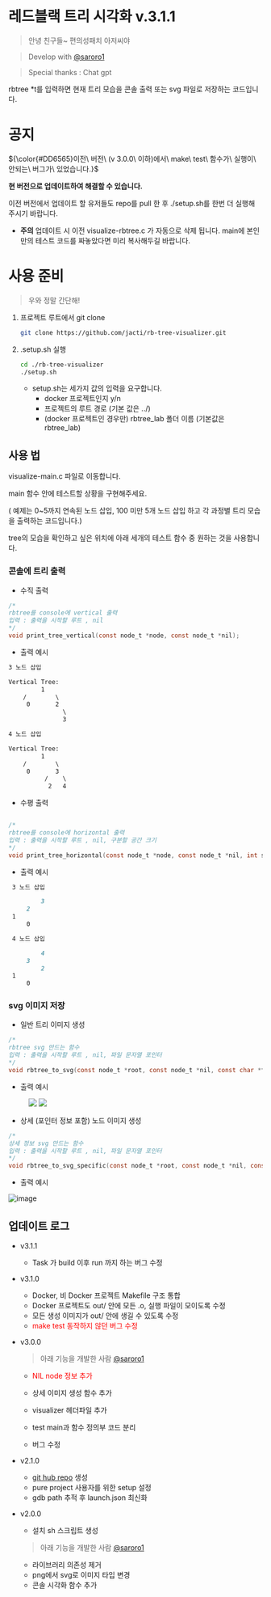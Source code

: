 # 레드블랙 트리 시각화 v.3.1.1

> 안녕 친구들~ 편의성패치 아저씨야
> 

> Develop with [@saroro1](https://github.com/saroro1)
> 

> Special thanks : Chat gpt
> 

rbtree *t를 입력하면 현재 트리 모습을 콘솔 출력 또는 svg 파일로 저장하는 코드입니다.

# 공지

<p>${\color{#DD6565}이전\ 버전\ (v 3.0.0\ 이하)에서\ make\ test\ 함수가\ 실행이\ 안되는\ 버그가\ 있었습니다.}$</p>

<p color="red"></p>

**현 버전으로 업데이트하여 해결할 수 있습니다.**

이전 버전에서 업데이트 할 유저들도 repo를 pull 한 후 ./setup.sh를 한번 더 실행해 주시기 바랍니다.

- **주의** 업데이트 시 이전 visualize-rbtree.c 가 자동으로 삭제 됩니다. main에 본인만의 테스트 코드를 짜놓았다면 미리 복사해두길 바랍니다.

# 사용 준비

> 우와 정말 간단해!
> 
1. 프로젝트 루트에서 git clone
    
    ```bash
    git clone https://github.com/jacti/rb-tree-visualizer.git
    ```
    
2. .setup.sh 실행
    
    ```bash
    cd ./rb-tree-visualizer
    ./setup.sh
    ```
    
    - setup.sh는 세가지 값의 입력을 요구합니다.
        - docker 프로젝트인지 y/n
        - 프로젝트의 루트 경로 (기본 값은 ../)
        - (docker 프로젝트인 경우만) rbtree_lab 폴더 이름 (기본값은 rbtree_lab)

## 사용 법

visualize-main.c 파일로 이동합니다.

main 함수 안에 테스트할 상황을 구현해주세요.

( 예제는 0~5까지 연속된 노드 삽입, 100 미만 5개 노드 삽입 하고 각 과정별 트리 모습을 출력하는 코드입니다.)

tree의 모습을 확인하고 싶은 위치에 아래 세개의 테스트 함수 중 원하는 것을 사용합니다.

### 콘솔에 트리 출력

- 수직 출력

```c
/*
rbtree를 console에 vertical 출력
입력 : 출력을 시작할 루트 , nil
*/
void print_tree_vertical(const node_t *node, const node_t *nil);
```

- 출력 예시

```markdown
3 노드 삽입 

Vertical Tree:
         1
    /        \
     0       2
               \
               3

4 노드 삽입 

Vertical Tree:
         1
    /        \
     0       3
          /    \
           2   4
```

- 수평 출력

```c

/*
rbtree를 console에 horizontal 출력
입력 : 출력을 시작할 루트 , nil, 구분할 공간 크기
*/
void print_tree_horizontal(const node_t *node, const node_t *nil, int space);
```

- 출력 예시

```markdown
 3 노드 삽입 

         3
     2
 1
     0

 4 노드 삽입 

         4
     3
         2
 1
     0
```

### svg 이미지 저장

- 일반 트리 이미지 생성

```c
/*
rbtree svg 만드는 함수
입력 : 출력을 시작할 루트 , nil, 파일 문자열 포인터
*/
void rbtree_to_svg(const node_t *root, const node_t *nil, const char *filename);
```

- 출력 예시

<figure class="half">  <a href="link"><img src="https://github.com/user-attachments/assets/9bc535b7-ab8b-4b01-9a63-8a7daccaa74e"></a>  <a href="link"><img src="https://github.com/user-attachments/assets/18a785d6-9b41-479b-8623-b2254cc37b59"></a> </figure>

- 상세 (포인터 정보 포함) 노드 이미지 생성

```c
/*
상세 정보 svg 만드는 함수
입력 : 출력을 시작할 루트 , nil, 파일 문자열 포인터
*/
void rbtree_to_svg_specific(const node_t *root, const node_t *nil, const char *filename);
```

- 출력 예시

![image](https://github.com/user-attachments/assets/f8bd7442-6807-4a34-8f52-780079f964c0)

## 업데이트 로그
- v3.1.1
    - Task 가 build 이후 run 까지 하는 버그 수정
    
- v3.1.0
    - Docker, 비 Docker 프로젝트 Makefile 구조 통합
    - Docker 프로젝트도 out/ 안에 모든 .o, 실행 파일이 모이도록 수정
    - 모든 생성 이미지가 out/ 안에 생길 수 있도록 수정
    - <font color="red">make test 동작하지 않던 버그 수정</font>
    
- v3.0.0
    > 아래 기능을 개발한 사람 [@saroro1](https://github.com/saroro1)
    > 
    - <font color="red">NIL node 정보 추가</font>
    - 상세 이미지 생성 함수 추가
    - visualizer 헤더파일 추가
    - test main과 함수 정의부 코드 분리
 
      
    - 버그 수정

- v2.1.0
    - [git hub repo](https://github.com/jacti/rb-tree-visualizer.git) 생성
    - pure project 사용자를 위한 setup 설정
    - gdb path 추적 후 launch.json 최신화
- v2.0.0
    - 설치 sh 스크립트 생성
    
    > 아래 기능을 개발한 사람 [@saroro1](https://github.com/saroro1)
    > 
    - 라이브러리 의존성 제거
    - png에서 svg로 이미지 타입 변경
    - 콘솔 시각화 함수 추가
